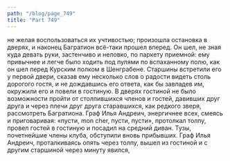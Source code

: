```yaml
---
path: "/blog/page_749"
title: "Part 749"
---
```


не желая воспользоваться их учтивостью; произошла остановка в дверях, и наконец Багратион всё-таки прошел вперед. Он шел, не зная куда девать руки, застенчиво и неловко, по паркету приемной: ему привычнее и легче было ходить под пулями по вспаханному полю, как он шел перед Курским полком в Шенграбене. Старшины встретили его у первой двери, сказав ему несколько слов о радости видеть столь дорогого гостя, и не дождавшись его ответа, как бы завладев им, окружили его и повели в гостиную. В дверях гостиной не было возможности пройти от столпившихся членов и гостей, давивших друг друга и через плечи друг друга старавшихся, как редкого зверя, рассмотреть Багратиона. Граф Илья Андреич, энергичнее всех, смеясь и приговаривая: «пусти, mon cher, пусти, пусти», протолкал толпу, провел гостей в гостиную и посадил на средний диван. Тузы, почетнейшие члены клуба, обступили вновь прибывших. Граф Илья Андреич, проталкиваясь опять через толпу, вышел из гостиной и с другим старшиной через минуту явился, 
